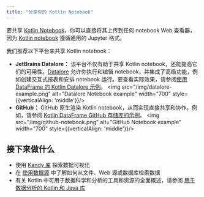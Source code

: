 ```yaml
---
title: "分享你的 Kotlin Notebook"
---
```

要共享 [Kotlin Notebook](kotlin-notebook-overview)，你可以直接将其上传到任何 notebook Web 查看器，因为 [Kotlin notebook](data-analysis-overview#notebooks) 遵循通用的 Jupyter 格式。

我们推荐以下平台来共享 Kotlin notebook：

* **JetBrains Datalore：** 该平台不仅有助于共享 Kotlin notebook，还能提高它们的可用性。[Datalore](https://datalore.jetbrains.com/) 允许你执行和编辑 notebook，并集成了高级功能，例如创建交互式报表和安排 notebook 运行。要查看实际效果，请参阅[使用 DataFrame 的 Kotlin Datalore 示例](https://datalore.jetbrains.com/report/static/KQKedA4jDrKu63O53gEN0z/B5YeMMONSAR78FgKQ9yJyW)。
  <img src="/img/datalore-example.png" alt="Datalore Notebook example" width="700" style={{verticalAlign: 'middle'}}/>
* **GitHub：** GitHub 原生渲染 Kotlin notebook，从而实现直接共享和协作。例如，请参阅 [Kotlin DataFrame GitHub 存储库的示例](https://github.com/Kotlin/dataframe/blob/master/examples/notebooks/titanic/Titanic.ipynb)。
  <img src="/img/github-notebook.png" alt="GitHub Notebook example" width="700" style={{verticalAlign: 'middle'}}/>

## 接下来做什么

* 使用 [Kandy 库](data-analysis-visualization) 探索数据可视化
* 在 [使用数据源](data-analysis-work-with-data-sources) 中了解如何从文件、Web 源或数据库检索数据
* 有关 Kotlin 中可用于数据科学和分析的工具和资源的全面概述，请参阅 [用于数据分析的 Kotlin 和 Java 库](data-analysis-libraries)